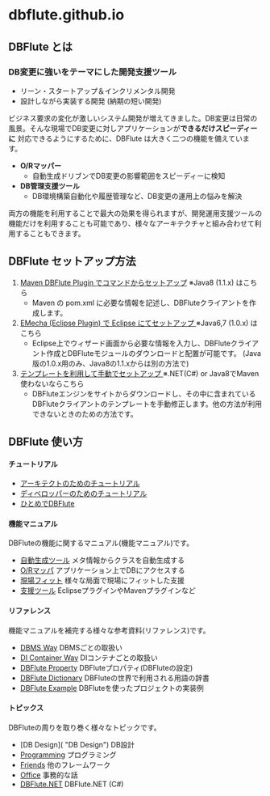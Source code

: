 dbflute.github.io
====


## DBFlute とは
### DB変更に強いをテーマにした開発支援ツール
- リーン・スタートアップ＆インクリメンタル開発
- 設計しながら実装する開発 (納期の短い開発)

ビジネス要求の変化が激しいシステム開発が増えてきました。DB変更は日常の風景。そんな現場でDB変更に対しアプリケーションが**できるだけスピーディーに** 対応できるようにするために、DBFlute は大きく二つの機能を備えています。

- **O/Rマッパー**
    - 自動生成ドリブンでDB変更の影響範囲をスピーディーに検知
- **DB管理支援ツール**
    - DB環境構築自動化や履歴管理など、DB変更の運用上の悩みを解決

両方の機能を利用することで最大の効果を得られますが、開発運用支援ツールの機能だけを利用することも可能であり、様々なアーキテクチャと組み合わせて利用することもできます。

## DBFlute セットアップ方法
1. [Maven DBFlute Plugin でコマンドからセットアップ](http://dbflute.seasar.org/ja/environment/setup/maven.html "Maven DBFlute Plugin でコマンドからセットアップ") ※Java8 (1.1.x) はこちら
    - Maven の pom.xml に必要な情報を記述し、DBFluteクライアントを作成します。
2. [EMecha (Eclipse Plugin) で Eclipse にてセットアップ ](http://dbflute.seasar.org/ja/environment/setup/emecha.html "EMecha (Eclipse Plugin) で Eclipse にてセットアップ ") ※Java6,7 (1.0.x) はこちら
    - Eclipse上でウィザード画面から必要な情報を入力し、DBFluteクライアント作成とDBFluteモジュールのダウンロードと配置が可能です。 (Java版の1.0.x用のみ、Java8の1.1.xからは別の方法で)
3. [テンプレートを利用して手動でセットアップ ](http://dbflute.seasar.org/ja/environment/setup/plain.html "テンプレートを利用して手動でセットアップ ") ※.NET(C#) or Java8でMaven使わないならこちら
    - DBFluteエンジンをサイトからダウンロードし、その中に含まれているDBFluteクライアントのテンプレートを手動修正します。他の方法が利用できないときのための方法です。

## DBFlute 使い方
#### チュートリアル
- [アーキテクトのためのチュートリアル](http://dbflute.seasar.org/ja/tutorial/architect.html "アーキテクトのためのチュートリアル")
- [ディベロッパーのためのチュートリアル](http://dbflute.seasar.org/ja/tutorial/developer.html "ディベロッパーのためのチュートリアル")
- [ひとめでDBFlute](http://dbflute.seasar.org/ja/tutorial/hitomeflute.html "ひとめでDBFlute")

#### 機能マニュアル
DBFluteの機能に関するマニュアル(機能マニュアル)です。
- [自動生成ツール](http://dbflute.seasar.org/ja/manual/function/generator/index.html "自動生成ツール") メタ情報からクラスを自動生成する
- [O/Rマッパ](http://dbflute.seasar.org/ja/manual/function/ormapper/index.html "O/Rマッパ") アプリケーション上でDBにアクセスする
- [現場フィット](http://dbflute.seasar.org/ja/manual/function/genbafit/index.html "現場フィット") 様々な局面で現場にフィットした支援
- [支援ツール](http://dbflute.seasar.org/ja/manual/function/helper/index.html "支援ツール") EclipseプラグインやMavenプラグインなど

#### リファレンス
機能マニュアルを補完する様々な参考資料(リファレンス)です。
- [DBMS Way](http://dbflute.seasar.org/ja/manual/reference/dbway/index.html "DBMS Way") DBMSごとの取扱い
- [DI Container Way](http://dbflute.seasar.org/ja/manual/reference/diway/index.html "DI Container Way") DIコンテナごとの取扱い
- [DBFlute Property](http://dbflute.seasar.org/ja/manual/reference/dfprop/index.html "DBFlute Property") DBFluteプロパティ(DBFluteの設定)
- [DBFlute Dictionary](http://dbflute.seasar.org/ja/manual/reference/dictionary/index.html "DBFlute Dictionary") DBFluteの世界で利用される用語の辞書
- [DBFlute Example](http://dbflute.seasar.org/ja/manual/reference/example/index.html "DBFlute Example") DBFluteを使ったプロジェクトの実装例

#### トピックス
DBFluteの周りを取り巻く様々なトピックです。
- [DB Design]( "DB Design") DB設計
- [Programming]( "Programming") プログラミング
- [Friends]( "Friends") 他のフレームワーク
- [Office]( "Office") 事務的な話
- [DBFlute.NET]( "DBFlute.NET") DBFlute.NET (C#)
